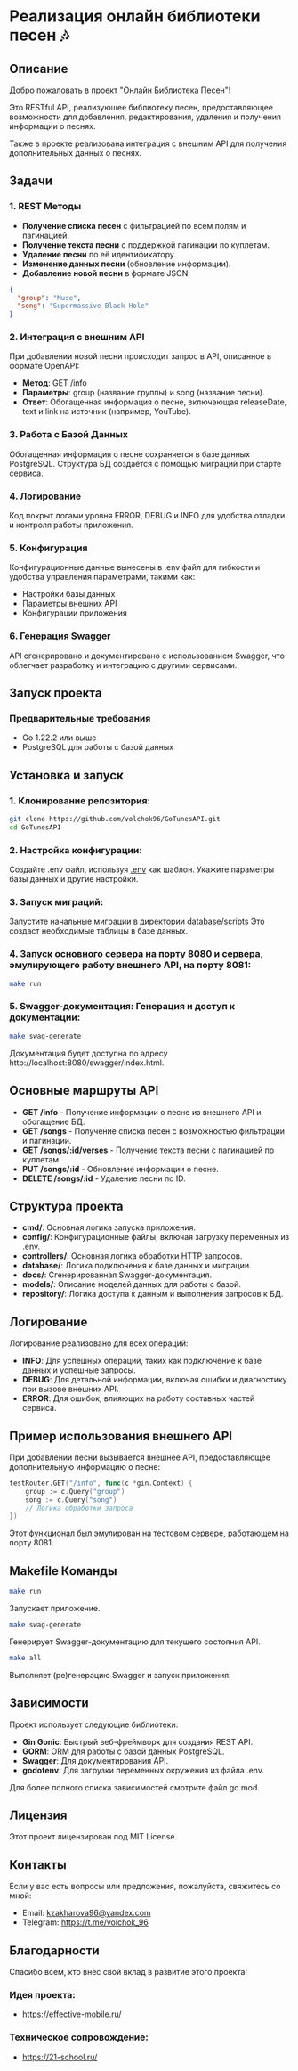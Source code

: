 # Реализация онлайн библиотеки песен 🎶

## Описание

Добро пожаловать в проект "Онлайн Библиотека Песен"! 

Это RESTful API, реализующее библиотеку песен, предоставляющее возможности для добавления, редактирования, удаления и получения информации о песнях. 

Также в проекте реализована интеграция с внешним API для получения дополнительных данных о песнях.

## Задачи

### 1. REST Методы
- **Получение списка песен** с фильтрацией по всем полям и пагинацией.
- **Получение текста песни** с поддержкой пагинации по куплетам.
- **Удаление песни** по её идентификатору.
- **Изменение данных песни** (обновление информации).
- **Добавление новой песни** в формате JSON:

```json
{
  "group": "Muse",
  "song": "Supermassive Black Hole"
}
```
### 2. Интеграция с внешним API
При добавлении новой песни происходит запрос в API, описанное в формате OpenAPI:

- **Метод**: GET /info
- **Параметры**: group (название группы) и song (название песни).
- **Ответ**: Обогащенная информация о песне, включающая releaseDate, text и link на источник (например, YouTube).

### 3. Работа с Базой Данных
Обогащенная информация о песне сохраняется в базе данных PostgreSQL. Структура БД создаётся с помощью миграций при старте сервиса.

### 4. Логирование
Код покрыт логами уровня ERROR, DEBUG и INFO для удобства отладки и контроля работы приложения.

### 5. Конфигурация
Конфигурационные данные вынесены в .env файл для гибкости и удобства управления параметрами, такими как:

- Настройки базы данных
- Параметры внешних API
- Конфигурации приложения

### 6. Генерация Swagger
API сгенерировано и документировано с использованием Swagger, что облегчает разработку и интеграцию с другими сервисами. 

## Запуск проекта

### Предварительные требования

- Go 1.22.2 или выше
- PostgreSQL для работы с базой данных

## Установка и запуск

### 1. Клонирование репозитория:

```sh
git clone https://github.com/volchok96/GoTunesAPI.git
cd GoTunesAPI
```

### 2. Настройка конфигурации: 
Создайте .env файл, используя [.env](.env) как шаблон. Укажите параметры базы данных и другие настройки.

### 3. Запуск миграций:

Запустите начальные миграции в директории [database/scripts](database/scripts)
Это создаст необходимые таблицы в базе данных.

### 4. Запуск основного сервера на порту 8080 и сервера, эмулирующего работу внешнего API, на порту 8081:

```sh
make run
```

### 5. Swagger-документация: Генерация и доступ к документации:

```sh
make swag-generate
```
Документация будет доступна по адресу http://localhost:8080/swagger/index.html.

## Основные маршруты API

- **GET /info** - Получение информации о песне из внешнего API и обогащение БД.
- **GET /songs** - Получение списка песен с возможностью фильтрации и пагинации.
- **GET /songs/:id/verses** - Получение текста песни с пагинацией по куплетам.
- **PUT /songs/:id** - Обновление информации о песне.
- **DELETE /songs/:id** - Удаление песни по ID.

## Структура проекта
- **cmd/**: Основная логика запуска приложения.
- **config/**: Конфигурационные файлы, включая загрузку переменных из .env.
- **controllers/**: Основная логика обработки HTTP запросов.
- **database/**: Логика подключения к базе данных и миграции.
- **docs/**: Сгенерированная Swagger-документация.
- **models/**: Описание моделей данных для работы с базой.
- **repository/**: Логика доступа к данным и выполнения запросов к БД.

## Логирование

Логирование реализовано для всех операций:

- **INFO**: Для успешных операций, таких как подключение к базе данных и успешные запросы.
- **DEBUG**: Для детальной информации, включая ошибки и диагностику при вызове внешних API.
- **ERROR**: Для ошибок, влияющих на работу составных частей сервиса.

## Пример использования внешнего API

При добавлении песни вызывается внешнее API, предоставляющее дополнительную информацию о песне:

```go
testRouter.GET("/info", func(c *gin.Context) {
    group := c.Query("group")
    song := c.Query("song")
    // Логика обработки запроса
})
```
Этот функционал был эмулирован на тестовом сервере, работающем на порту 8081.

## Makefile Команды

```sh
make run
```
Запускает приложение.

```sh
make swag-generate
```
Генерирует Swagger-документацию для текущего состояния API.

```sh
make all
```
Выполняет (ре)генерацию Swagger и запуск приложения.

## Зависимости

Проект использует следующие библиотеки:

- **Gin Gonic**: Быстрый веб-фреймворк для создания REST API.
- **GORM**: ORM для работы с базой данных PostgreSQL.
- **Swagger**: Для документирования API.
- **godotenv**: Для загрузки переменных окружения из файла .env.

Для более полного списка зависимостей смотрите файл go.mod.

## Лицензия
Этот проект лицензирован под MIT License.

## Контакты

Если у вас есть вопросы или предложения, пожалуйста, свяжитесь со мной:
- Email: [kzakharova96@yandex.com](kzakharova96@yandex.com)
- Telegram: https://t.me/volchok_96

## Благодарности
Спасибо всем, кто внес свой вклад в развитие этого проекта!

### Идея проекта:
- https://effective-mobile.ru/

### Техническое сопровождение:
- https://21-school.ru/
